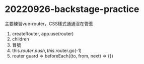 # 20220926-backstage-practice

主要練習vue-router，CSS樣式通通沒在管惹

1. createRouter, app.use(router)
2. children
3. 冒號
4. this.$router.push, this.$router.go(-1)
5. router guard => beforeEach((to, from, next) => {})
